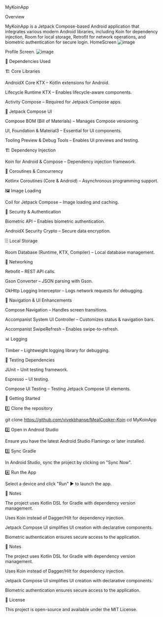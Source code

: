 MyKoinApp

Overview

MyKoinApp is a Jetpack Compose-based Android application that integrates various modern Android libraries, including Koin for dependency injection, Room for local storage, Retrofit for network operations, and biometric authentication for secure login.
HomeScreen
![image](https://github.com/user-attachments/assets/2573c4e0-de6f-46c6-9768-ce038de44319)

Profile Screen.
![image](https://github.com/user-attachments/assets/01e23516-9f9e-4f78-9221-42092b298bbb)


🔧 Dependencies Used

🏗 Core Libraries

AndroidX Core KTX – Kotlin extensions for Android.

Lifecycle Runtime KTX – Enables lifecycle-aware components.

Activity Compose – Required for Jetpack Compose apps.

🎨 Jetpack Compose UI

Compose BOM (Bill of Materials) – Manages Compose versioning.

UI, Foundation & Material3 – Essential for UI components.

Tooling Preview & Debug Tools – Enables UI previews and testing.

🏗 Dependency Injection

Koin for Android & Compose – Dependency injection framework.

🔄 Coroutines & Concurrency

Kotlinx Coroutines (Core & Android) – Asynchronous programming support.

🖼 Image Loading

Coil for Jetpack Compose – Image loading and caching.

🔑 Security & Authentication

Biometric API – Enables biometric authentication.

AndroidX Security Crypto – Secure data encryption.

🗄 Local Storage

Room Database (Runtime, KTX, Compiler) – Local database management.

📡 Networking

Retrofit – REST API calls.

Gson Converter – JSON parsing with Gson.

OkHttp Logging Interceptor – Logs network requests for debugging.

🔄 Navigation & UI Enhancements

Compose Navigation – Handles screen transitions.

Accompanist System UI Controller – Customizes status & navigation bars.

Accompanist SwipeRefresh – Enables swipe-to-refresh.

📊 Logging

Timber – Lightweight logging library for debugging.

🧪 Testing Dependencies

JUnit – Unit testing framework.

Espresso – UI testing.

Compose UI Testing – Testing Jetpack Compose UI elements.

🚀 Getting Started

1️⃣ Clone the repository

git clone https://github.com/vivekbhanse/MealCooker-Koin
cd MyKoinApp

2️⃣ Open in Android Studio

Ensure you have the latest Android Studio Flamingo or later installed.

3️⃣ Sync Gradle

In Android Studio, sync the project by clicking on "Sync Now".

4️⃣ Run the App

Select a device and click "Run" ▶️ to launch the app.

📌 Notes

The project uses Kotlin DSL for Gradle with dependency version management.

Uses Koin instead of Dagger/Hilt for dependency injection.

Jetpack Compose UI simplifies UI creation with declarative components.

Biometric authentication ensures secure access to the application.

📌 Notes

The project uses Kotlin DSL for Gradle with dependency version management.

Uses Koin instead of Dagger/Hilt for dependency injection.

Jetpack Compose UI simplifies UI creation with declarative components.

Biometric authentication ensures secure access to the application.

📜 License

This project is open-source and available under the MIT License.
